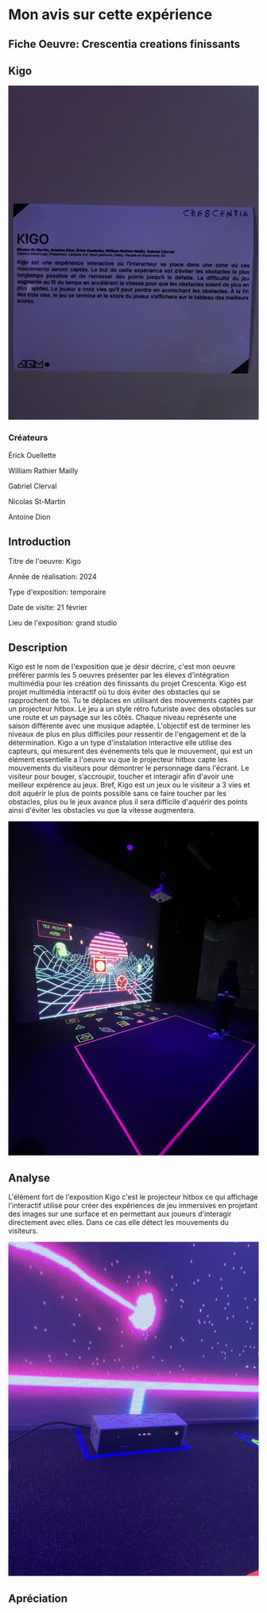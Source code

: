 # Mon avis sur cette expérience

## Fiche Oeuvre: Crescentia creations finissants 

## Kigo
![media](media/affiche_Kigo.jpg)
### Créateurs

Érick Ouellette

William Rathier Mailly

Gabriel Clerval

Nicolas St-Martin

Antoine Dion

## Introduction
Titre de l'oeuvre: Kigo

Année de réalisation: 2024

Type d'exposition: temporaire

Date de visite: 21 février

Lieu de l'exposition: grand studio

## Description 
Kigo est le nom de l'exposition que je désir décrire, c'est mon oeuvre préférer parmis les 5 oeuvres présenter par les éleves d'intégration multimédia pour les création des finissants du projet Crescenta. Kigo est projet multimédia interactif où tu dois éviter des obstacles qui se rapprochent de toi. Tu te déplaces en utilisant des mouvements captés par un projecteur hitbox. Le jeu a un style rétro futuriste avec des obstacles sur une route et un paysage sur les côtés. Chaque niveau représente une saison différente avec une musique adaptée. L'objectif est de terminer les niveaux de plus en plus difficiles pour ressentir de l'engagement et de la détermination. Kigo a un type d'instalation interactive elle utilise des capteurs, qui mesurent des événements tels que le mouvement, qui est un élément essentielle a l'oeuvre vu que le projecteur hitbox capte les mouvements du visiteurs pour démontrer le personnage dans l'écrant. Le visiteur pour bouger, s’accroupir, toucher et interagir afin d'avoir une meilleur expérence au jeux. Bref, Kigo est un jeux ou le visiteur a 3 vies et doit aquérir le plus de points possible sans ce faire toucher par les obstacles, plus ou le jeux avance plus il sera difficile d'aquérir des points ainsi d'éviter les obstacles vu que la vitesse augmentera. 

![media](media/kigo_complet.jpg)

## Analyse 
L'élément fort de l'exposition Kigo c'est le projecteur hitbox ce qui affichage l'interactif utilisé pour créer des expériences de jeu immersives en projetant des images sur une surface et en permettant aux joueurs d'interagir directement avec elles. Dans ce cas elle détect les mouvements du visiteurs. 

![media](media/projecteur_hitbox.jpg)



## Apréciation
